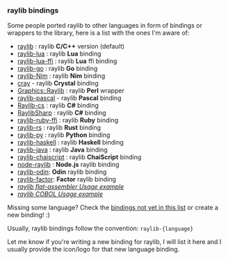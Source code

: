 ### raylib bindings

Some people ported raylib to other languages in form of bindings or wrappers to the library, here is a list with the ones I'm aware of:

 - [raylib](https://github.com/raysan5/raylib) : raylib **C/C++** version (default)
 - [raylib-lua](https://github.com/raysan5/raylib-lua) : raylib **Lua** binding
 - [raylib-lua-ffi](https://github.com/raysan5/raylib/issues/693) : raylib **Lua** ffi binding
 - [raylib-go](https://github.com/gen2brain/raylib-go) : raylib **Go** binding
 - [raylib-Nim](https://gitlab.com/define-private-public/raylib-Nim) : raylib **Nim** binding
 - [cray](https://gitlab.com/Zatherz/cray) - raylib **Crystal** binding
 - [Graphics::Raylib](https://metacpan.org/pod/Graphics::Raylib) : raylib **Perl** wrapper
 - [raylib-pascal](https://github.com/drezgames/raylib-pascal) - raylib **Pascal** binding
 - [Raylib-cs](https://github.com/ChrisDill/Raylib-cs) : raylib **C#** binding
 - [RaylibSharp](https://github.com/TheLumaio/RaylibSharp) : raylib **C#** binding
 - [raylib-ruby-ffi](https://github.com/D3nX/raylib-ruby-ffi) : raylib **Ruby** binding
 - [raylib-rs](https://github.com/deltaphc/raylib-rs) : raylib **Rust** binding
 - [raylib-py](https://github.com/overdev/raylib-py) : raylib **Python** binding
 - [raylib-haskell](https://github.com/DevJac/raylib-haskell) : raylib **Haskell** binding
 - [raylib-java](https://github.com/XoanaIO/raylib-java) : raylib **Java** binding
 - [raylib-chaiscript](https://github.com/RobLoach/raylib-chaiscript) : raylib **ChaiScript** binding
 - [node-raylib](https://github.com/RobLoach/node-raylib) : **Node.js** raylib binding
 - [raylib-odin](https://github.com/kevinw/raylib-odin): **Odin** raylib binding
 - [raylib-factor](https://github.com/Silverbeard00/raylib-factor): **Factor** raylib binding
 - *[raylib flat-assembler Usage example]()*
 - *[raylib COBOL Usage example](https://github.com/Martinfx/Cobol/tree/master/OpenCobol/Games/raylib)*
 
Missing some language? Check the [bindings not yet in this list](https://gist.github.com/raysan5/5764cc5b885183f523fce47f098f3d9b#bindings-not-yet-in-the-official-list) or create a new binding! :)
 
Usually, raylib bindings follow the convention: `raylib-{language}`

Let me know if you're writing a new binding for raylib, I will list it here and I usually 
provide the icon/logo for that new language binding.
